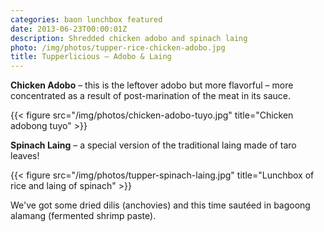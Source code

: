 ```yaml
---
categories: baon lunchbox featured
date: 2013-06-23T00:00:01Z
description: Shredded chicken adobo and spinach laing
photo: /img/photos/tupper-rice-chicken-adobo.jpg
title: Tupperlicious – Adobo & Laing
---
```


**Chicken Adobo** – this is the leftover adobo but more flavorful – more concentrated as a result of post-marination of the meat in its sauce. 

{{< figure src="/img/photos/chicken-adobo-tuyo.jpg" title="Chicken adobong tuyo" >}}

**Spinach Laing** – a special version of the traditional laing made of taro leaves! 

{{< figure src="/img/photos/tupper-spinach-laing.jpg" title="Lunchbox of rice and laing of spinach" >}}

We've got some dried dilis (anchovies) and this time sautéed in bagoong alamang (fermented shrimp paste).
